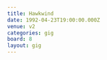 ```yaml
---
title: Hawkwind
date: 1992-04-23T19:00:00.000Z
venue: v2
categories: gig
board: 8
layout: gig
---
```

